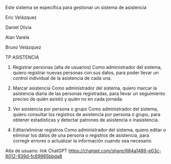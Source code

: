 Este sistema se especifica para gestionar un sistema de asistencia


Eric Velázquez

Daniel Olivia

Alan Varela

Bruno Velázquez



TP ASISTENCIA

1. Registrar personas (alta de usuarios)
Como administrador del sistema, quiero registrar nuevas personas con sus datos, para poder llevar un control individual de la asistencia de cada una.

2. Marcar asistencia
Como administrador del sistema, quiero marcar la asistencia diaria de las personas registradas, para llevar un seguimiento preciso de quién asistió y quién no en cada jornada.

3. Ver asistencia por persona o grupo
Como administrador del sistema, quiero consultar los registros de asistencia por persona o grupo, para obtener estadísticas y detectar patrones de asistencia o inasistencia.

4. Editar/eliminar registros
Como administrador del sistema, quiero editar o eliminar los datos de una persona o registros de asistencia, para corregir errores o actualizar la información cuando sea necesario.

Alta de usuario: link ChatGPT https://chatgpt.com/share/684a1486-e03c-8012-939d-fc69985bbda8
